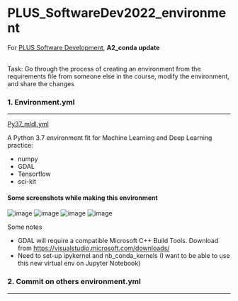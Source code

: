 # PLUS_SoftwareDev2022_environment
For [PLUS Software Development](https://github.com/cmmarellano/PLUS_softwaredev_2022), __A2_conda update__ <br><br>

Task: Go through the process of creating an environment from the requirements file from someone else in the course, modify the environment, and share the changes <br>

### 1. Environment.yml
----
[Py37_mldl.yml](https://github.com/cmmarellano/PLUS_SoftwareDev2022_environment/blob/main/Py37_mldl.yml)

A Python 3.7 environment fit for Machine Learning and Deep Learning practice:
- numpy
- GDAL
- Tensorflow
- sci-kit 



#### Some screenshots while making this environment

![image](https://user-images.githubusercontent.com/93019319/165269474-adf699f6-ef39-413f-9cb3-7cc46bd2d1c4.png)
![image](https://user-images.githubusercontent.com/93019319/165270053-d4cf0476-268d-416b-afe1-dcca7a595afb.png)
![image](https://user-images.githubusercontent.com/93019319/165270305-33fb4f41-83e7-4006-9424-16f5cf46c13f.png)
![image](https://user-images.githubusercontent.com/93019319/165290414-82d6ff4c-bb32-4f4b-8662-681ebf428d12.png)


Some notes
- GDAL will require a compatible Microsoft C++ Build Tools. Download from https://visualstudio.microsoft.com/downloads/
- Need to set-up ipykernel and nb_conda_kernels (I want to be able to use this new virtual env on Jupyter Notebook)



### 2. Commit on others environment.yml
------

